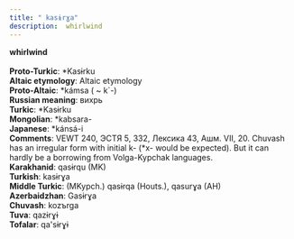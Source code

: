 ```yaml
---
title: " kasɨrɣa"
description:  whirlwind
---
```

<strong> whirlwind</strong><br><br>
<strong>Proto-Turkic</strong>:  *Kasɨrku<br>
<strong>Altaic etymology</strong>:  Altaic etymology<br>
<strong> Proto-Altaic</strong>:  *kámsa ( ~ k`-)<br>
<strong>Russian meaning</strong>:  вихрь<br>
<strong>Turkic</strong>:  *Kasɨrku<br>
<strong>Mongolian</strong>:  *kabsara-<br>
<strong>Japanese</strong>:  *kánsá-i<br>
<strong>Comments</strong>:  VEWT 240, ЭСТЯ 5, 332, Лексика 43, Ашм. VII, 20. Chuvash has an irregular form with initial k- (*x- would be expected). But it can hardly be a borrowing from Volga-Kypchak languages.<br>
<strong>Karakhanid</strong>:  qasɨrqu (MK)<br>
<strong>Turkish</strong>:  kasɨrɣa<br>
<strong>Middle Turkic</strong>:  (MKypch.) qasɨrqa (Houts.), qasurɣa (AH)<br>
<strong>Azerbaidzhan</strong>:  Gasɨrɣa<br>
<strong>Chuvash</strong>:  kozъrga<br>
<strong>Tuva</strong>:  qazɨrɣɨ<br>
<strong>Tofalar</strong>:  qa'sɨrɣɨ<br>


